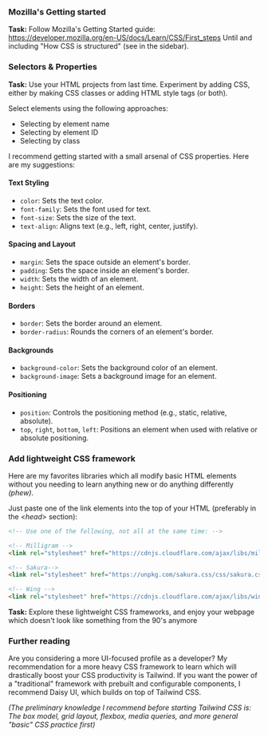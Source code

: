 ### Mozilla's Getting started

**Task:** Follow Mozilla's Getting Started guide: https://developer.mozilla.org/en-US/docs/Learn/CSS/First_steps
Until and including "How CSS is structured" (see in the sidebar).

### Selectors & Properties

**Task:** Use your HTML projects from last time. Experiment by adding CSS, either by making CSS classes or adding HTML style tags (or both).

Select elements using the following approaches:
- Selecting by element name
- Selecting by element ID
- Selecting by class

I recommend getting started with a small arsenal of CSS properties. Here are my suggestions:

#### Text Styling
- `color`: Sets the text color.
- `font-family`: Sets the font used for text.
- `font-size`: Sets the size of the text.
- `text-align`: Aligns text (e.g., left, right, center, justify).

#### Spacing and Layout
- `margin`: Sets the space outside an element's border.
- `padding`: Sets the space inside an element's border.
- `width`: Sets the width of an element.
- `height`: Sets the height of an element.

#### Borders
- `border`: Sets the border around an element.
- `border-radius`: Rounds the corners of an element's border.

#### Backgrounds
- `background-color`: Sets the background color of an element.
- `background-image`: Sets a background image for an element.

#### Positioning
- `position`: Controls the positioning method (e.g., static, relative, absolute).
- `top`, `right`, `bottom`, `left`: Positions an element when used with relative or absolute positioning.


### Add lightweight CSS framework

Here are my favorites libraries which all modify basic HTML elements without you needing to learn anything new or do anything differently *(phew)*. 

Just paste one of the link elements into the top of your HTML (preferably in the <*head*> section):

```html
<!-- Use one of the following, not all at the same time: -->

<!-- Milligram -->
<link rel="stylesheet" href="https://cdnjs.cloudflare.com/ajax/libs/milligram/1.4.1/milligram.css">

<!-- Sakura-->
<link rel="stylesheet" href="https://unpkg.com/sakura.css/css/sakura.css" type="text/css">

<!-- Wing -->
<link rel="stylesheet" href="https://cdnjs.cloudflare.com/ajax/libs/wingcss/0.1.8/wing.min.css">

```
**Task:** Explore these lightweight CSS frameworks, and enjoy your webpage which doesn't look like something from the 90's anymore


### Further reading

Are you considering a more UI-focused profile as a developer? My recommendation for a more heavy CSS framework to learn which will drastically boost your CSS productivity is Tailwind. If you want the power of a "traditional" framework with prebuilt and configurable components, I recommend Daisy UI, which builds on top of Tailwind CSS.

*(The preliminary knowledge I recommend before starting Tailwind CSS is: The box model, grid layout, flexbox, media queries, and more general "basic" CSS practice first)*